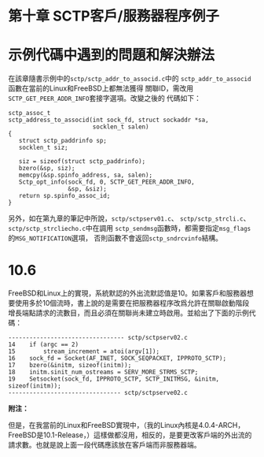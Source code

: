 第十章 SCTP客戶/服務器程序例子
==========================

# 示例代碼中遇到的問題和解決辦法

在該章隨書示例中的`sctp/sctp_addr_to_associd.c`中的
`sctp_addr_to_associd`函數在當前的Linux和FreeBSD上都無法獲得
關聯ID，需改用`SCTP_GET_PEER_ADDR_INFO`套接字選項。改變之後的
代碼如下：

    sctp_assoc_t
    sctp_address_to_associd(int sock_fd, struct sockaddr *sa,
                            socklen_t salen)
    {
       struct sctp_paddrinfo sp;
       socklen_t siz;

       siz = sizeof(struct sctp_paddrinfo);
       bzero(&sp, siz);
       memcpy(&sp.spinfo_address, sa, salen);
       Sctp_opt_info(sock_fd, 0, SCTP_GET_PEER_ADDR_INFO,
                     &sp, &siz);
       return sp.spinfo_assoc_id;
    }


另外，如在第九章的筆記中所說，`sctp/sctpserv01.c`、
`sctp/sctp_strcli.c`、`sctp/sctp_strcliecho.c`中在調用
`sctp_sendmsg`函數時，都需要指定`msg_flags`的`MSG_NOTIFICATION`選項，
否則函數不會返回`sctp_sndrcvinfo`結構。

# 10.6

FreeBSD和Linux上的實現，系統默認的外出流默認值是10。如果客戶和服務器想要使用多於10個流時，書上說的是需要在把服務器程序改爲允許在關聯啟動階段增長端點請求的流數目，而且必須在關聯尚未建立時啟用。並給出了下面的示例代碼：

    --------------------------------- sctp/sctpserv02.c
    14    if (argc == 2)
    15        stream_increment = atoi(argv[1]);
    16    sock_fd = Socket(AF_INET, SOCK_SEQPACKET, IPPROTO_SCTP);
    17    bzero(&initm, sizeof(initm));
    18    initm.sinit_num_ostreams = SERV_MORE_STRMS_SCTP;
    19    Setsocket(sock_fd, IPPROTO_SCTP, SCTP_INITMSG, &initm, sizeof(initm));
    -------------------------------- sctp/sctpserve02.c

**附注：**

但是，在我當前的Linux和FreeBSD實現中，（我的Linux內核是4.0.4-ARCH，FreeBSD是10.1-Release，）這樣做都沒用，相反的，是要更改客戶端的外出流的請求數。也就是說上面一段代碼應該放在客戶端而非服務器端。
